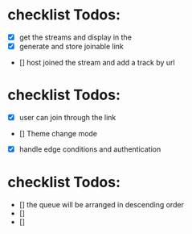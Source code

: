 # checklist Todos:

- [x] get the streams and display in the
- [x] generate and store joinable link
- [] host joined the stream and add a track by url

# checklist Todos:

- [x] user can join through the link
- [] Theme change mode
- [x] handle edge conditions and authentication

# checklist Todos:

- [] the queue will be arranged in descending order
- []
- []

